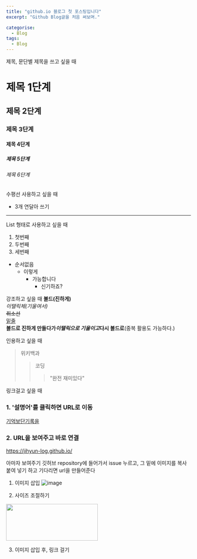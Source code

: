 ```yaml
---
title: "github.io 블로그 첫 포스팅입니다"
excerpt: "Github Blog글을 처음 써보며."

categorise:
  - Blog
tags:
  - Blog
---
```


제목, 문단별 제목을 쓰고 싶을 때
# 제목 1단계
## 제목 2단계
### 제목 3단계
#### 제목 4단계
##### 제목 5단계
###### 제목 6단계

수평선 사용하고 싶을 때
- 3개 연달아 쓰기
---

List 형태로 사용하고 싶을 때
1. 첫번째
1. 두번째
1. 세번째
  
+ 순서없음
    - 이렇게
      * 가능합니다
        + 신기하죠?

강조하고 싶을 때
__볼드(진하게)__  
_이탤릭체(기울여서)_    
~~취소선~~  
<u>밑줄</u>  
__볼드로 진하게 만들다가*이탤릭으로 기울이고*다시 볼드로__(중복 활용도 가능하다.)

인용하고 싶을 때
> 위키백과
>> 코딩
>>> "완전 재미있다"

링크걸고 싶을 때
### 1. '설명어'를 클릭하면 URL로 이동  
[기억보단기록을](https://jihyun-log.github.io "마우스를 올려놓으면 말풍선이 나옵니다.")  
### 2. URL을 보여주고 바로 연결  
<https://jihyun-log.github.io/>

아마자 보여주기
깃허브 repository에 들어가서
issue 누르고, 그 밑에 이미지를 복사 붙여 넣기 하고 기다리면 url을 만들어준다
1. 이미지 삽입
![image](https://user-images.githubusercontent.com/68246962/120080118-5ffd8180-c0f2-11eb-8784-fc5a342c7226.png)

2. 사이즈 조절하기
<img src="https://user-images.githubusercontent.com/68246962/120080118-5ffd8180-c0f2-11eb-8784-fc5a342c7226.png" width="250" height="100">

3. 이미지 삽입 후, 링크 걸기
